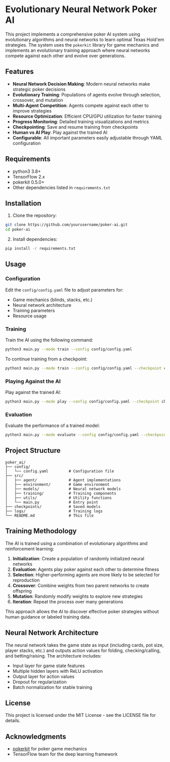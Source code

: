 # Evolutionary Neural Network Poker AI

This project implements a comprehensive poker AI system using evolutionary algorithms and neural networks to learn optimal Texas Hold'em strategies. The system uses the `pokerkit` library for game mechanics and implements an evolutionary training approach where neural networks compete against each other and evolve over generations.

## Features

- **Neural Network Decision Making**: Modern neural networks make strategic poker decisions
- **Evolutionary Training**: Populations of agents evolve through selection, crossover, and mutation
- **Multi-Agent Competition**: Agents compete against each other to improve strategies
- **Resource Optimization**: Efficient CPU/GPU utilization for faster training
- **Progress Monitoring**: Detailed training visualizations and metrics
- **Checkpointing**: Save and resume training from checkpoints
- **Human vs AI Play**: Play against the trained AI
- **Configurable**: All important parameters easily adjustable through YAML configuration

## Requirements

- python3 3.8+
- TensorFlow 2.x
- pokerkit 0.5.0+
- Other dependencies listed in `requirements.txt`

## Installation

1. Clone the repository:
```bash
git clone https://github.com/yourusername/poker-ai.git
cd poker-ai
```

2. Install dependencies:
```bash
pip install -r requirements.txt
```

## Usage

### Configuration

Edit the `config/config.yaml` file to adjust parameters for:
- Game mechanics (blinds, stacks, etc.)
- Neural network architecture
- Training parameters
- Resource usage

### Training

Train the AI using the following command:

```bash
python3 main.py --mode train --config config/config.yaml
```

To continue training from a checkpoint:

```bash
python3 main.py --mode train --config config/config.yaml --checkpoint checkpoints/generation_50
```

### Playing Against the AI

Play against the trained AI:

```bash
python3 main.py --mode play --config config/config.yaml --checkpoint checkpoints/final
```

### Evaluation

Evaluate the performance of a trained model:

```bash
python3 main.py --mode evaluate --config config/config.yaml --checkpoint checkpoints/final
```

## Project Structure

```
poker_ai/
├── config/
│   └── config.yaml         # Configuration file
├── src/
│   ├── agent/              # Agent implementations
│   ├── environment/        # Game environment
│   ├── models/             # Neural network models
│   ├── training/           # Training components
│   ├── utils/              # Utility functions
│   └── main.py             # Entry point
├── checkpoints/            # Saved models
├── logs/                   # Training logs
└── README.md               # This file
```

## Training Methodology

The AI is trained using a combination of evolutionary algorithms and reinforcement learning:

1. **Initialization**: Create a population of randomly initialized neural networks
2. **Evaluation**: Agents play poker against each other to determine fitness
3. **Selection**: Higher-performing agents are more likely to be selected for reproduction
4. **Crossover**: Combine weights from two parent networks to create offspring
5. **Mutation**: Randomly modify weights to explore new strategies
6. **Iteration**: Repeat the process over many generations

This approach allows the AI to discover effective poker strategies without human guidance or labeled training data.

## Neural Network Architecture

The neural network takes the game state as input (including cards, pot size, player stacks, etc.) and outputs action values for folding, checking/calling, and betting/raising. The architecture includes:

- Input layer for game state features
- Multiple hidden layers with ReLU activation
- Output layer for action values
- Dropout for regularization
- Batch normalization for stable training

## License

This project is licensed under the MIT License - see the LICENSE file for details.

## Acknowledgments

- [pokerkit](https://github.com/uoftcprg/pokerkit) for poker game mechanics
- TensorFlow team for the deep learning framework